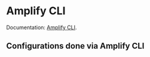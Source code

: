 <!-- @todo: leaving placeholders -->
# Amplify CLI
Documentation: [Amplify CLI](https://docs.amplify.aws/cli).

## Configurations done via Amplify CLI